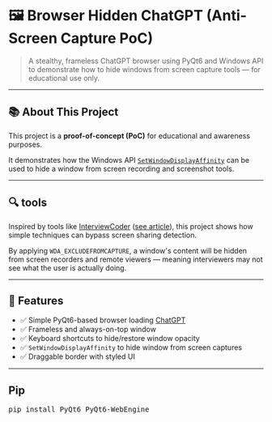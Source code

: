 # 🖼️ Browser Hidden ChatGPT (Anti-Screen Capture PoC)

> A stealthy, frameless ChatGPT browser using PyQt6 and Windows API to demonstrate how to hide windows from screen capture tools — for educational use only.

---

## 📚 About This Project

This project is a **proof-of-concept (PoC)** for educational and awareness purposes.

It demonstrates how the Windows API [`SetWindowDisplayAffinity`](https://learn.microsoft.com/en-us/windows/win32/api/winuser/nf-winuser-setwindowdisplayaffinity) can be used to hide a window from screen recording and screenshot tools.

---

## 🔍 tools

Inspired by tools like [InterviewCoder](https://www.interviewcoder.co/) ([see article](https://www.cnbc.com/2025/03/09/google-ai-interview-coder-cheat.html)), this project shows how simple techniques can bypass screen sharing detection.

By applying `WDA_EXCLUDEFROMCAPTURE`, a window's content will be hidden from screen recorders and remote viewers — meaning interviewers may not see what the user is actually doing.

---

## 🔧 Features

- ✅ Simple PyQt6-based browser loading [ChatGPT](https://chatgpt.com/)
- ✅ Frameless and always-on-top window
- ✅ Keyboard shortcuts to hide/restore window opacity
- ✅ `SetWindowDisplayAffinity` to hide window from screen captures
- ✅ Draggable border with styled UI

---
## Pip
<pre>
pip install PyQt6 PyQt6-WebEngine
</pre>
